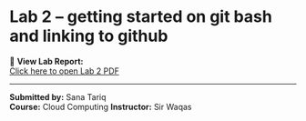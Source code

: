 # Lab 2 – getting started on git bash and linking to github

📄 **View Lab Report:**  
[Click here to open Lab 2 PDF](./sanatariqBSE058-LAB2-CC.pdf)

---

**Submitted by:** Sana Tariq  
**Course:** Cloud Computing 
**Instructor:** Sir Waqas
